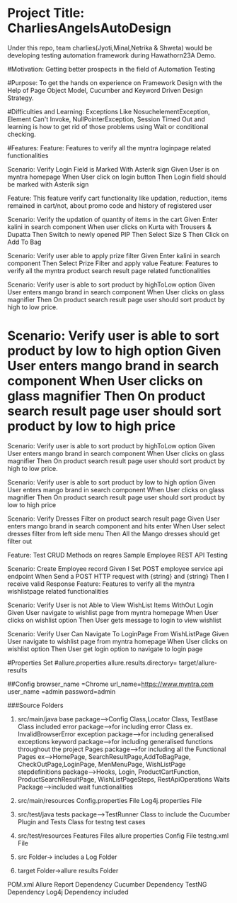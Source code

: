 # Project Title: CharliesAngelsAutoDesign
Under this repo, team charlies(Jyoti,Minal,Netrika & Shweta) would be developing testing automation framework during Hawathorn23A Demo.

#Motivation: Getting better prospects in the field of Automation Testing

#Purpose: To get the hands on experience on Framework Design with the Help of Page Object Model, Cucumber and Keyword Driven Design Strategy.

#Difficulties and Learning: Exceptions Like NosuchelementException, Element Can't Invoke, NullPointerException, Session Timed Out and learning is how to get rid of those problems using Wait or conditional checking.

#Features:
Feature: Features to verify all the myntra loginpage related functionalities

Scenario: Verify Login Field is Marked With Asterik sign
	Given User is on myntra homepage
	When User click on login button
	Then Login field should be marked with Asterik sign

 Feature: This feature verify cart functionality like updation, reduction, items remained in cart/not, about promo code and history of registered user

  Scenario: Verify the updation of quantity of items in the cart
    Given Enter kalini in search component
    When user clicks on Kurta with Trousers & Dupatta
    Then Switch to newly opened PIP
    Then Select Size S
    Then Click on Add To Bag

 Scenario: Verify user able to apply prize filter
    Given Enter kalini in search component
    Then Select Prize Filter and apply value
Feature: Features to verify all the myntra product search result page related functionalities

  Scenario: Verify user is able to sort product by highToLow option
    Given User enters mango brand in search component
    When User clicks on glass magnifier
    Then On product search result page user should sort product by high to low price.

Scenario: Verify user is able to sort product by low to high option
    Given User enters mango brand in search component
    When User clicks on glass magnifier
    Then On product search result page user should sort product by low to high price
=======
Scenario: Verify user is able to sort product by highToLow option
	Given User enters mango brand in search component
	When User clicks on glass magnifier
	Then On product search result page user should sort product by high to low price.
	
Scenario: Verify user is able to sort product by low to high option
	Given User enters mango brand in search component
	When User clicks on glass magnifier
	Then On product search result page user should sort product by low to high price
		
Scenario: Verify Dresses Filter on product search result page
	Given User enters mango brand in search component and hits enter
	When User select dresses filter from left side menu
	Then All the Mango dresses should get filter out 

Feature: Test CRUD Methods on reqres Sample Employee REST API Testing

  Scenario: Create Employee record
    Given I Set POST employee service api endpoint
    When Send a POST HTTP request with {string} and {string}
    Then I receive valid Response
Feature: Features to verify all the myntra wishlistpage related functionalities

  Scenario: Verify User is not Able to View WishList Items WithOut Login
    Given User navigate to wishlist page from myntra homepage
    When User clicks on wishlist option
    Then User gets message to login to view wishlist

  Scenario: Verify User Can Navigate To LoginPage From WishListPage
    Given User navigate to wishlist page from myntra homepage
    When User clicks on wishlist option
    Then User get login option to navigate to login page

#Properties Set
#allure.properties
allure.results.directory= target/allure-results

##Config
browser_name =Chrome
url_name=https://www.myntra.com
user_name =admin
password=admin

###Source Folders
1) src/main/java
base package-->Config Class,Locator Class, TestBase Class included
error package-->for including error Class ex. InvalidBrowserError
exception package-->for including generalised exceptions 
keyword package-->for including generalised functions throughout the project
Pages package-->for including all the Functional Pages ex-->HomePage, SearchResultPage,AddToBagPage, CheckOutPage,LoginPage, MenMenuPage, WishListPage
stepdefinitions package-->Hooks, Login, ProductCartFunction, ProductSearchResultPage, WishListPageSteps, RestApiOperations
Waits Package-->included wait functionalities

2) src/main/resources
   Config.properties File
   Log4j.properties File
   
3) src/test/java
   tests package-->TestRunner Class to include the Cucumber Plugin and Tests Class for testng test cases

4) src/test/resources
   Features Files
   allure properties
   Config File
   testng.xml File


5) src Folder-> includes a Log Folder
6) target Folder->allure results Folder

POM.xml 
Allure Report Dependency
Cucumber Dependency
TestNG Dependency
Log4j Dependency included
   



